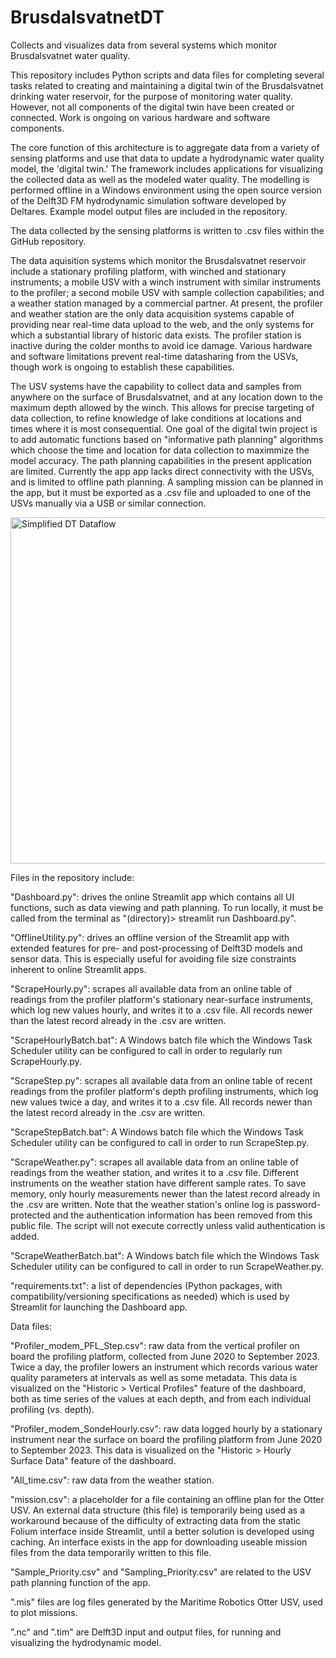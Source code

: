 # BrusdalsvatnetDT
Collects and visualizes data from several systems which monitor Brusdalsvatnet water quality.

This repository includes Python scripts and data files for completing several tasks related to creating and maintaining a digital twin of the Brusdalsvatnet drinking water reservoir, for the purpose of monitoring water quality. However, not all components of the digital twin have been created or connected. Work is ongoing on various hardware and software components.

The core function of this architecture is to aggregate data from a variety of sensing platforms and use that data to update a hydrodynamic water quality model, the 'digital twin.' The framework includes applications for visualizing the collected data as well as the modeled water quality. The modelling is performed offline in a Windows environment using the open source version of the Delft3D FM hydrodynamic simulation software developed by Deltares. Example model output files are included in the repository.

The data collected by the sensing platforms is written to .csv files within the GitHub repository.

The data aquisition systems which monitor the Brusdalsvatnet reservoir include a stationary profiling platform, with winched and stationary instruments; a mobile USV with a winch instrument with similar instruments to the profiler; a second mobile USV with sample collection capabilities; and a weather station managed by a commercial partner. At present, the profiler and weather station are the only data acquisition systems capable of providing near real-time data upload to the web, and the only systems for which a substantial library of historic data exists. The profiler station is inactive during the colder months to avoid ice damage.  Various hardware and software limitations prevent real-time datasharing from the USVs, though work is ongoing to establish these capabilities.

The USV systems have the capability to collect data and samples from anywhere on the surface of Brusdalsvatnet, and at any location down to the maximum depth allowed by the winch. This allows for precise targeting of data collection, to refine knowledge of lake conditions at locations and times where it is most consequential. One goal of the digital twin project is to add automatic functions based on "informative path planning" algorithms which choose the time and location for data collection to maximmize the model accuracy. The path planning capabilities in the present application are limited. Currently the app app lacks direct connectivity with the USVs, and is limited to offline path planning. A sampling mission can be planned in the app, but it must be exported as a .csv file and uploaded to one of the USVs manually via a USB or similar connection.


<img width="554" alt="Simplified DT Dataflow" src="https://github.com/user-attachments/assets/e47f117e-2cd8-4e0c-a395-283183dd538e" />


Files in the repository include:

"Dashboard.py": drives the online Streamlit app which contains all UI functions, such as data viewing and path planning. To run locally, it must be called from the terminal as "(directory)> streamlit run Dashboard.py".

"OfflineUtility.py": drives an offline version of the Streamlit app with extended features for pre- and post-processing of Delft3D models and sensor data. This is especially useful for avoiding file size constraints inherent to online Streamlit apps.

"ScrapeHourly.py": scrapes all available data from an online table of readings from the profiler platform's stationary near-surface instruments, which log new values hourly, and writes it to a .csv file. All records newer than the latest record already in the .csv are written.

"ScrapeHourlyBatch.bat": A Windows batch file which the Windows Task Scheduler utility can be configured to call in order to regularly run ScrapeHourly.py.

"ScrapeStep.py": scrapes all available data from an online table of recent readings from the profiler platform's depth profiling instruments, which log new values twice a day, and writes it to a .csv file. All records newer than the latest record already in the .csv are written.

"ScrapeStepBatch.bat": A Windows batch file which the Windows Task Scheduler utility can be configured to call in order to run ScrapeStep.py.

"ScrapeWeather.py": scrapes all available data from an online table of readings from the weather station, and writes it to a .csv file. Different instruments on the weather station have different sample rates. To save memory, only hourly measurements newer than the latest record already in the .csv are written. Note that the weather station's online log is password-protected and the authentication information has been removed from this public file. The script will not execute correctly unless valid authentication is added.

"ScrapeWeatherBatch.bat": A Windows batch file which the Windows Task Scheduler utility can be configured to call in order to run ScrapeWeather.py.

"requirements.txt": a list of dependencies (Python packages, with compatibility/versioning specifications as needed) which is used by Streamlit for launching the Dashboard app.

Data files:

"Profiler_modem_PFL_Step.csv": raw data from the vertical profiler on board the profiling platform, collected from June 2020 to September 2023. Twice a day, the profiler lowers an instrument which records various water quality parameters at intervals as well as some metadata. This data is visualized on the "Historic > Vertical Profiles" feature of the dashboard, both as time series of the values at each depth, and from each individual profiling (vs. depth).

"Profiler_modem_SondeHourly.csv": raw data logged hourly by a stationary instrument near the surface on board the profiling platform from June 2020 to September 2023. This data is visualized on the "Historic > Hourly Surface Data" feature of the dashboard.

"All_time.csv": raw data from the weather station.

"mission.csv": a placeholder for a file containing an offline plan for the Otter USV. An external data structure (this file) is temporarily being used as a workaround because of the difficulty of extracting data from the static Folium interface inside Streamlit, until a better solution is developed using caching. An interface exists in the app for downloading useable mission files from the data temporarily written to this file.

"Sample_Priority.csv" and "Sampling_Priority.csv" are related to the USV path planning function of the app.

".mis" files are log files generated by the Maritime Robotics Otter USV, used to plot missions.

".nc" and ".tim" are Delft3D input and output files, for running and visualizing the hydrodynamic model.
